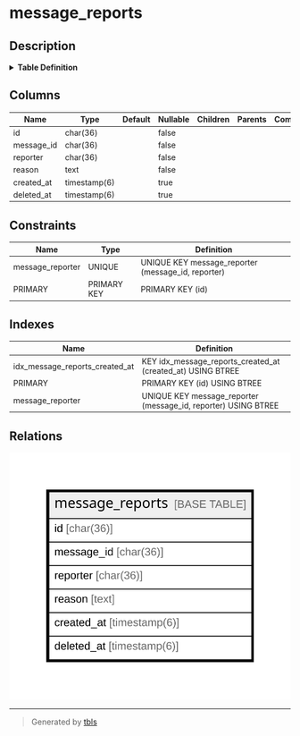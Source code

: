 # message_reports

## Description

<details>
<summary><strong>Table Definition</strong></summary>

```sql
CREATE TABLE `message_reports` (
  `id` char(36) NOT NULL,
  `message_id` char(36) NOT NULL,
  `reporter` char(36) NOT NULL,
  `reason` text CHARACTER SET utf8mb4 COLLATE utf8mb4_bin NOT NULL,
  `created_at` timestamp(6) NULL DEFAULT NULL,
  `deleted_at` timestamp(6) NULL DEFAULT NULL,
  PRIMARY KEY (`id`),
  UNIQUE KEY `message_reporter` (`message_id`,`reporter`),
  KEY `idx_message_reports_created_at` (`created_at`)
) ENGINE=InnoDB DEFAULT CHARSET=utf8mb4
```

</details>

## Columns

| Name | Type | Default | Nullable | Children | Parents | Comment |
| ---- | ---- | ------- | -------- | -------- | ------- | ------- |
| id | char(36) |  | false |  |  |  |
| message_id | char(36) |  | false |  |  |  |
| reporter | char(36) |  | false |  |  |  |
| reason | text |  | false |  |  |  |
| created_at | timestamp(6) |  | true |  |  |  |
| deleted_at | timestamp(6) |  | true |  |  |  |

## Constraints

| Name | Type | Definition |
| ---- | ---- | ---------- |
| message_reporter | UNIQUE | UNIQUE KEY message_reporter (message_id, reporter) |
| PRIMARY | PRIMARY KEY | PRIMARY KEY (id) |

## Indexes

| Name | Definition |
| ---- | ---------- |
| idx_message_reports_created_at | KEY idx_message_reports_created_at (created_at) USING BTREE |
| PRIMARY | PRIMARY KEY (id) USING BTREE |
| message_reporter | UNIQUE KEY message_reporter (message_id, reporter) USING BTREE |

## Relations

![er](message_reports.svg)

---

> Generated by [tbls](https://github.com/k1LoW/tbls)
